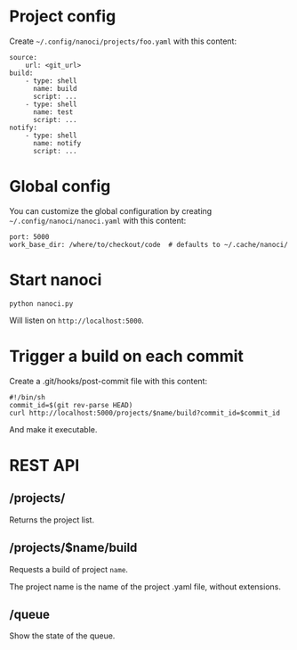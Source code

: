 # Project config

Create `~/.config/nanoci/projects/foo.yaml` with this content:

    source:
        url: <git_url>
    build:
        - type: shell
          name: build
          script: ...
        - type: shell
          name: test
          script: ...
    notify:
        - type: shell
          name: notify
          script: ...

# Global config

You can customize the global configuration by creating
`~/.config/nanoci/nanoci.yaml` with this content:

    port: 5000
    work_base_dir: /where/to/checkout/code  # defaults to ~/.cache/nanoci/


# Start nanoci

`python nanoci.py`

Will listen on `http://localhost:5000`.

# Trigger a build on each commit

Create a .git/hooks/post-commit file with this content:

    #!/bin/sh
    commit_id=$(git rev-parse HEAD)
    curl http://localhost:5000/projects/$name/build?commit_id=$commit_id

And make it executable.

# REST API

## /projects/

Returns the project list.

## /projects/$name/build

Requests a build of project `name`.

The project name is the name of the project .yaml file, without extensions.

## /queue

Show the state of the queue.
